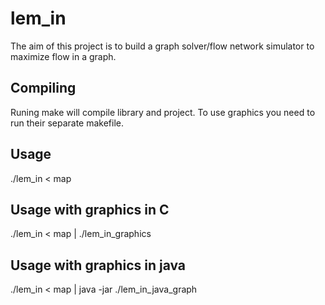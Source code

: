 # lem_in

The aim of this project is to build a graph solver/flow network simulator to maximize flow in a graph. 

## Compiling

Runing make will compile library and project. To use graphics you need to run their separate makefile.

## Usage

./lem_in < map 

## Usage with graphics in C

./lem_in < map | ./lem_in_graphics 

## Usage with graphics in java

./lem_in < map | java -jar ./lem_in_java_graph
